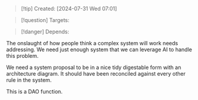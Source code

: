 
>[!tip] Created: [2024-07-31 Wed 07:01]

>[!question] Targets: 

>[!danger] Depends: 

The onslaught of how people think a complex system will work needs addressing.
We need just enough system that we can leverage AI to handle this problem.

We need a system proposal to be in a nice tidy digestable form with an architecture diagram.  It should have been reconciled against every other rule in the system.

This is a DAO function.
